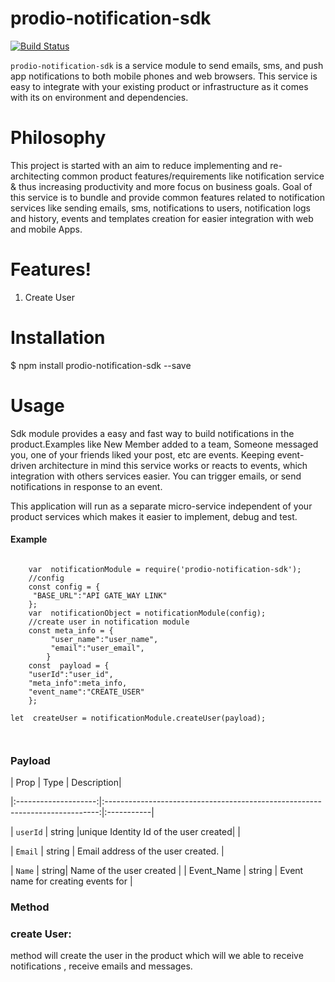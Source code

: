 
  

  

  

# prodio-notification-sdk

  

  

  

[![Build Status](https://travis-ci.org/joemccann/dillinger.svg?branch=master)](https://travis-ci.org/joemccann/dillinger)

  

  

  

`prodio-notification-sdk` is a service module to send emails, sms, and push app notifications to both mobile phones and web browsers. This service is easy to integrate with your existing product or infrastructure as it comes with its on environment and dependencies.

  

  

  

# Philosophy

  

  

This project is started with an aim to reduce implementing and re-architecting common product features/requirements like notification service & thus increasing productivity and more focus on business goals. Goal of this service is to bundle and provide common features related to notification services like sending emails, sms, notifications to users, notification logs and history, events and templates creation for easier integration with web and mobile Apps.

  

  

  

# Features!

  

  

1. Create User

  

  

# Installation

  

  

$ npm install prodio-notification-sdk --save

  

  

# Usage

  

  

Sdk module provides a easy and fast way to build notifications in the product.Examples like New Member added to a team, Someone messaged you, one of your friends liked your post, etc are events. Keeping event-driven architecture in mind this service works or reacts to events, which integration with others services easier. You can trigger emails, or send notifications in response to an event.

  

This application will run as a separate micro-service independent of your product services which makes it easier to implement, debug and test.

  

  

#### Example

  

  

```JSX

	var  notificationModule = require('prodio-notification-sdk');
	//config
	const config = {
	 "BASE_URL":"API GATE_WAY LINK"
	};
	var  notificationObject = notificationModule(config);
	//create user in notification module
	const meta_info = {
	     "user_name":"user_name",
		 "email":"user_email",
	    }
	const  payload = {
	"userId":"user_id",
	"meta_info":meta_info,
	"event_name":"CREATE_USER"
	};

let  createUser = notificationModule.createUser(payload);

  

```

### Payload

  
  

| Prop | Type | Description|

|:--------------------:|:----------------------------------------------------------------------------:|:-----------|

| `userId` | string |unique Identity Id of the user created| |

| `Email` | string | Email address of the user created. |

| `Name` | string| Name of the user created |
| Event_Name | string | Event name for creating events for  | 

### Method

### create User:

method will create the user in the product which will we able to receive notifications , receive emails and messages.